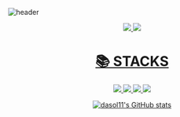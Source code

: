 
![header](https://capsule-render.vercel.app/api?type=cylinder&color=8977AD&height=300&section=header&text=Dasol11\'s&nbsp;Github!&fontSize=90)

<!--
**dasol11/dasol11** is a ✨ _special_ ✨ repository because its `README.md` (this file) appears on your GitHub profile.

Here are some ideas to get you started:

- 🔭 I’m currently working on ...
- 🌱 I’m currently learning ...
- 👯 I’m looking to collaborate on ...
- 🤔 I’m looking for help with ...
- 💬 Ask me about ...
- 📫 How to reach me: ...
- 😄 Pronouns: ...
- ⚡ Fun fact: ...
-->


<div align=center>
  <a href="https://www.instagram.com/daaaaaaassol/"><img src="https://img.shields.io/badge/Instagram-E4405F?style=for-the-badge&logo=Instagram&logoColor=white">
  <a href="https://github.com/dasol11/"> <img src="https://img.shields.io/badge/github-181717?style=for-the-badge&logo=github&logoColor=white">
<div align=center><h1>📚 STACKS</h1></div>
<div align=center> 

  <img src="https://img.shields.io/badge/Python-3776AB?style=for-the-badge&logo=Python&logoColor=white">
  <img src="https://img.shields.io/badge/Pytorch-EE4C2C?style=for-the-badge&logo=Pytorch&logoColor=white">
  <img src="https://img.shields.io/badge/Docker-2396ED?style=for-the-badge&logo=Docker&logoColor=white">
  <img src="https://img.shields.io/badge/linux-FCC624?style=for-the-badge&logo=linux&logoColor=black">
  
<br>


![dasol11's GitHub stats](https://github-readme-stats.vercel.app/api?username=dasol11&show_icons=true&theme=dark)
